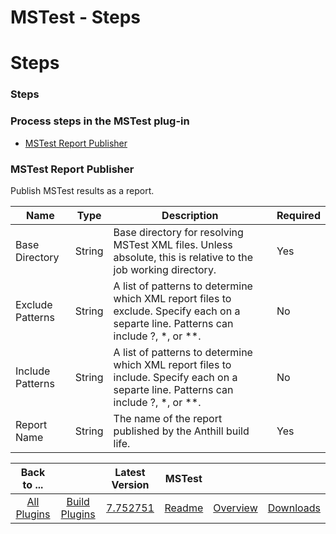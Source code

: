 
MSTest - Steps
==============

# Steps


### Steps




### Process steps in the MSTest plug-in

* [MSTest Report Publisher](#mstest_report_publisher)


### MSTest Report Publisher

Publish MSTest results as a report.


| Name | Type | Description                                                                                                          | Required |
| ---- | ---- | -------------------------------------------------------------------------------------------------------------------- | -------- |
| Base Directory | String | Base directory for resolving MSTest XML files. Unless absolute, this is relative to the job working directory. | Yes |
| Exclude Patterns | String | A list of patterns to determine which XML report files to exclude. Specify each on a separte line. Patterns can include ?, \*, or \*\*. | No |
| Include Patterns | String | A list of patterns to determine which XML report files to include. Specify each on a separte line. Patterns can include ?, \*, or \*\*. | No |
| Report Name | String | The name of the report published by the Anthill build life. | Yes |



|Back to ...||Latest Version|MSTest |||
| :---: | :---: | :---: | :---: | :---: | :---: |
|[All Plugins](../../index.md)|[Build Plugins](../README.md)|[7.752751](https://raw.githubusercontent.com/UrbanCode/IBM-UCB-PLUGINS/main/files/MSTest/MSTest-7.752751.zip)|[Readme](README.md)|[Overview](overview.md)|[Downloads](downloads.md)|
